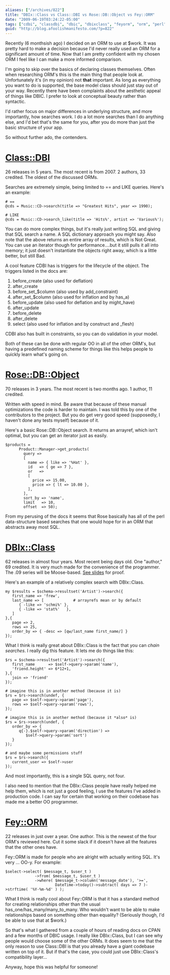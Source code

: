 ```yaml
---
aliases: ["/archives/822"]
title: "DBIx::Class vs Class::DBI vs Rose::DB::Object vs Fey::ORM"
date: "2009-06-19T03:24:22-05:00"
tags: ["cdbi", "classdbi", "dbic", "dbixclass", "feyorm", "orm", "perl", "rosedbobject"]
guid: "http://blog.afoolishmanifesto.com/?p=822"
---
```

Recently (6 monthsish ago) I decided on an ORM to use at $work. It was pretty hard to make a decision because I'd never really used an ORM for a significant amount of time. Now that I am pretty confident with my chosen ORM I feel like I can make a more informed comparison.

I'm going to skip over the basics of declaring classes themselves. Often when researching ORM's this is the main thing that people look at. Unfortunately it's (in my opinion) not **that** important. As long as everything you want to do is supported, the base model class should just stay out of your way. Recently there have been complaints about the aesthetic appeal of things like DBIC. I prefer to look at conceptual beauty rather than syntactic.

I'd rather focus on major differences in underlying structure, and more importantly, how searches work. I do a lot more searches than I do anything else, and I'd bet that's the same for you, after you do more than just the basic structure of your app.

So without further ado, the contenders.

# [Class::DBI](http://search.cpan.org/~tmtm/Class-DBI-v3.0.17/lib/Class/DBI.pm)

26 releases in 5 years. The most recent is from 2007. 2 authors, 33 credited. The oldest of the discussed ORMs.

Searches are extremely simple, being limited to == and LIKE queries. Here's an example:

    # ==
    @cds = Music::CD->search(title => "Greatest Hits", year => 1990);

    # LIKE
    @cds = Music::CD->search_like(title => 'Hits%', artist => 'Various%');

You can do more complex things, but it's really just writing SQL and giving that SQL search a name. A SQL dictionary approach you might say. Also note that the above returns an entire array of results, which is Not Great. You can use an iterator though for performance....but it still pulls it all into memory; it just doesn't instantiate the objects right away, which is a little better, but still Bad.

A cool feature CDBI has is triggers for the lifecycle of the object. The triggers listed in the docs are:

1. before\_create (also used for deflation)
2. after\_create
3. before\_set\_$column (also used by add\_constraint)
4. after\_set\_$column (also used for inflation and by has\_a)
5. before\_update (also used for deflation and by might\_have)
6. after\_update
7. before\_delete
8. after\_delete
9. select (also used for inflation and by construct and \_flesh)

CDBI also has built in constraints, so you can do validation in your model.

Both of these can be done with regular OO in all of the other ORM's, but having a predefined naming scheme for things like this helps people to quickly learn what's going on.

# [Rose::DB::Object](http://search.cpan.org/~jsiracusa/Rose-DB-Object-0.781/lib/Rose/DB/Object.pm)

70 releases in 3 years. The most recent is two months ago. 1 author, 11 credited.

Written with speed in mind. Be aware that because of these manual optimizations the code is harder to maintain. I was told this by one of the contributors to the project. But you do get very good speed (supposedly, I haven't done any tests myself) because of it.

Here's a basic Rose::DB::Object search. It returns an arrayref, which isn't optimal, but you can get an iterator just as easily.

    $products =
          Product::Manager->get_products(
            query =>
            [
              name => { like => '%Hat' },
              id   => { ge => 7 },
              or   =>
              [
                price => 15.00,
                price => { lt => 10.00 },
              ],
            ],
            sort_by => 'name',
            limit   => 10,
            offset  => 50);

From my perusing of the docs it seems that Rose basically has all of the perl data-structure based searches that one would hope for in an ORM that abstracts away most SQL.

# [DBIx::Class](http://search.cpan.org/~ribasushi/DBIx-Class-0.08107/lib/DBIx/Class.pm)

62 releases in almost four years. Most recent being days old. One "author," 69 credited. It is very much made for the convenience of the programmer. The .09 series will be Moose-based. [See slides](http://www.shadowcat.co.uk/catalyst/talks/-npw-2009/future-of-dbix-class.xul) for proof.

Here's an example of a relatively complex search with DBIx::Class.

    my $results = $schema->resultset('Artist')->search({
       first_name => 'frew',
       last_name => [             # arrayrefs mean or by default
          { -like => 'schmi%' },
          { -like => 'stat%'   },
       ]
    },{
       page => 2,
       rows => 25,
       order_by => { -desc => [qw/last_name first_name/] }
    });

What I think is really great about DBIx::Class is the fact that you can _chain searches_. I really dig this feature. It lets me do things like this:

    $rs = $schema->resultset('Artist')->search({
       first_name      => $self->query->param('name'),
       'friend.height' => 6*12+1,
    },{
       join => 'friend'
    });

    # imagine this is in another method (because it is)
    $rs = $rs->search(undef, {
       page => $self->query->param('page'),
       rows => $self->query->param('rows'),
    });

    # imagine this is in another method (because it *also* is)
    $rs = $rs->search(undef, {
       order_by => {
          q{-}.$self->query->param('direction') =>
             $self->query->param('sort')
       }
    });

    # and maybe some permissions stuff
    $rs = $rs->search({
       current_user => $self->user
    });

And most importantly, this is a single SQL query, not four.

I also need to mention that the DBIx::Class people have really helped me help them, which is not just a good feeling, I use the features I've added in production code. I can say for certain that working on their codebase has made me a better OO programmer.

# [Fey::ORM](http://search.cpan.org/~drolsky/Fey-ORM-0.24/lib/Fey/ORM.pm)

22 releases in just over a year. One author. This is the newest of the four ORM's reviewed here. Cut it some slack if it doesn't have all the features that the other ones have.

Fey::ORM is made for people who are alright with actually writing SQL. It's very ... OO-y. For example:

    $select->select( $message_t, $user_t )
                 ->from( $message_t, $user_t )
                 ->where( $message_t->column('message_date'), '>=',
                          DateTime->today()->subtract( days => 7 )->strftime( '%Y-%m-%d' ) );

What **I** think is really cool about Fey::ORM is that it has a standard method for creating relationships other than the usual has\_one/has\_many/many\_to\_many. Who wouldn't want to be able to make relationships based on something other than equality? (Seriously though, I'd be able to use that at $work.)

So that's what I gathered from a couple of hours of reading docs on CPAN and a few months of DBIC usage. I really like DBIx::Class, but I can see why people would choose some of the other ORMs. It does seem to me that the only reason to use Class::DBI is that you already have a giant codebase written on top of it. But if that's the case, you could just use DBIx::Class's compatibility layer...

Anyway, hope this was helpful for someone!
